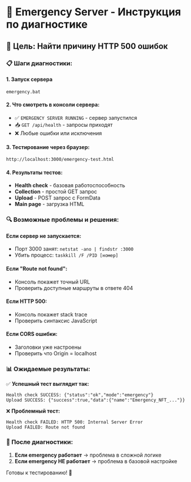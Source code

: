 # 🚨 Emergency Server - Инструкция по диагностике

## 🎯 Цель: Найти причину HTTP 500 ошибок

### 📋 Шаги диагностики:

#### 1. Запуск сервера
```batch
emergency.bat
```

#### 2. Что смотреть в консоли сервера:
- ✅ `EMERGENCY SERVER RUNNING` - сервер запустился
- 📥 `GET /api/health` - запросы приходят
- ❌ Любые ошибки или исключения

#### 3. Тестирование через браузер:
```
http://localhost:3000/emergency-test.html
```

#### 4. Результаты тестов:
- **Health check** - базовая работоспособность
- **Collection** - простой GET запрос  
- **Upload** - POST запрос с FormData
- **Main page** - загрузка HTML

### 🔍 Возможные проблемы и решения:

#### Если сервер не запускается:
- Порт 3000 занят: `netstat -ano | findstr :3000`
- Убить процесс: `taskkill /F /PID [номер]`

#### Если "Route not found":
- Консоль покажет точный URL
- Проверить доступные маршруты в ответе 404

#### Если HTTP 500:
- Консоль покажет stack trace
- Проверить синтаксис JavaScript

#### Если CORS ошибки:
- Заголовки уже настроены
- Проверить что Origin = localhost

### 📊 Ожидаемые результаты:

✅ **Успешный тест выглядит так:**
```
Health check SUCCESS: {"status":"ok","mode":"emergency"}
Upload SUCCESS: {"success":true,"data":{"name":"Emergency_NFT_..."}}
```

❌ **Проблемный тест:**
```
Health check FAILED: HTTP 500: Internal Server Error
Upload FAILED: Route not found
```

### 🚀 После диагностики:

1. **Если emergency работает** → проблема в сложной логике
2. **Если emergency НЕ работает** → проблема в базовой настройке

Готовы к тестированию! 🎯
